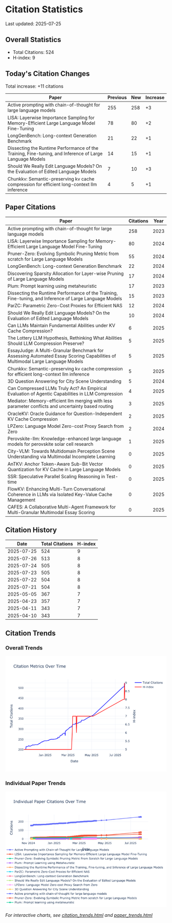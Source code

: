 # Citation Statistics

Last updated: 2025-07-25

## Overall Statistics
- Total Citations: 524
- H-index: 9

## Today's Citation Changes 

Total increase: +11 citations

| Paper | Previous | New | Increase |
| ----- | --------- | --- | -------- |
| Active prompting with chain-of-thought for large language models | 255 | 258 | +3 |
| LISA: Layerwise Importance Sampling for Memory-Efficient Large Language Model Fine-Tuning | 78 | 80 | +2 |
| LongGenBench: Long-context Generation Benchmark | 21 | 22 | +1 |
| Dissecting the Runtime Performance of the Training, Fine-tuning, and Inference of Large Language Models | 14 | 15 | +1 |
| Should We Really Edit Language Models? On the Evaluation of Edited Language Models | 7 | 10 | +3 |
| Chunkkv: Semantic-preserving kv cache compression for efficient long-context llm inference | 4 | 5 | +1 |

## Paper Citations

| Paper | Citations | Year |
| ----- | --------- | ---- |
| Active prompting with chain-of-thought for large language models | 258 | 2023 |
| LISA: Layerwise Importance Sampling for Memory-Efficient Large Language Model Fine-Tuning | 80 | 2024 |
| Pruner-Zero: Evolving Symbolic Pruning Metric from scratch for Large Language Models | 55 | 2024 |
| LongGenBench: Long-context Generation Benchmark | 22 | 2024 |
| Discovering Sparsity Allocation for Layer-wise Pruning of Large Language Models | 17 | 2024 |
| Plum: Prompt learning using metaheuristic | 17 | 2023 |
| Dissecting the Runtime Performance of the Training, Fine-tuning, and Inference of Large Language Models | 15 | 2023 |
| ParZC: Parametric Zero-Cost Proxies for Efficient NAS | 12 | 2024 |
| Should We Really Edit Language Models? On the Evaluation of Edited Language Models | 10 | 2024 |
| Can LLMs Maintain Fundamental Abilities under KV Cache Compression? | 6 | 2025 |
| The Lottery LLM Hypothesis, Rethinking What Abilities Should LLM Compression Preserve? | 5 | 2025 |
| EssayJudge: A Multi-Granular Benchmark for Assessing Automated Essay Scoring Capabilities of Multimodal Large Language Models | 5 | 2025 |
| Chunkkv: Semantic-preserving kv cache compression for efficient long-context llm inference | 5 | 2025 |
| 3D Question Answering for City Scene Understanding | 5 | 2024 |
| Can Compressed LLMs Truly Act? An Empirical Evaluation of Agentic Capabilities in LLM Compression | 4 | 2025 |
| Mediator: Memory-efficient llm merging with less parameter conflicts and uncertainty based routing | 3 | 2025 |
| OracleKV: Oracle Guidance for Question-Independent KV Cache Compression | 2 | 2025 |
| LPZero: Language Model Zero-cost Proxy Search from Zero | 2 | 2024 |
| Perovskite-llm: Knowledge-enhanced large language models for perovskite solar cell research | 1 | 2025 |
| City-VLM: Towards Multidomain Perception Scene Understanding via Multimodal Incomplete Learning | 0 | 2025 |
| AnTKV: Anchor Token-Aware Sub-Bit Vector Quantization for KV Cache in Large Language Models | 0 | 2025 |
| SSR: Speculative Parallel Scaling Reasoning in Test-time | 0 | 2025 |
| FlowKV: Enhancing Multi-Turn Conversational Coherence in LLMs via Isolated Key-Value Cache Management | 0 | 2025 |
| CAFES: A Collaborative Multi-Agent Framework for Multi-Granular Multimodal Essay Scoring | 0 | 2025 |

## Citation History

| Date | Total Citations | H-index |
| ---- | --------------- | ------- |
| 2025-07-25 | 524 | 9 |
| 2025-07-26 | 513 | 8 |
| 2025-07-24 | 505 | 8 |
| 2025-07-23 | 505 | 8 |
| 2025-07-22 | 504 | 8 |
| 2025-07-21 | 504 | 8 |
| 2025-05-05 | 367 | 7 |
| 2025-04-23 | 357 | 7 |
| 2025-04-11 | 343 | 7 |
| 2025-04-10 | 343 | 7 |

## Citation Trends

### Overall Trends
![Citation Trends](citation_trends.png)

### Individual Paper Trends
![Paper Trends](paper_trends.png)

*For interactive charts, see [citation_trends.html](citation_trends.html) and [paper_trends.html](paper_trends.html)*